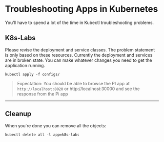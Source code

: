 # Troubleshooting Apps in Kubernetes

You'll have to spend a lot of the time in Kubectl troubleshooting problems.

## K8s-Labs

Please revise the deployment and service classes. The problem statement is only based on these resources.
Currently the deployment and services are in broken state. You can make whatever changes you need to get the application running.

```
kubectl apply -f configs/
```

> Expectation: You should be able to browse the PI app at `http://localhost:8020` or http://localhost:30000 and see the response from the Pi app

___
## Cleanup

When you're done you can remove all the objects:

```
kubectl delete all -l app=k8s-labs
```
